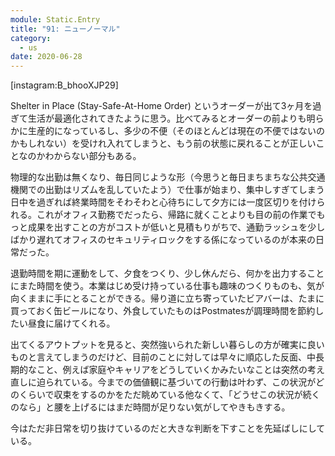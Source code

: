 ```yaml
---
module: Static.Entry
title: "91: ニューノーマル"
category:
  - us
date: 2020-06-28
---
```

[instagram:B_bhooXJP29]

Shelter in Place (Stay-Safe-At-Home Order) というオーダーが出て3ヶ月を過ぎて生活が最適化されてきたように思う。比べてみるとオーダーの前よりも明らかに生産的になっているし、多少の不便（そのほとんどは現在の不便ではないのかもしれない）を受けれ入れてしまうと、もう前の状態に戻れることが正しいことなのかわからない部分もある。

物理的な出勤は無くなり、毎日同じような形（今思うと毎日まちまちな公共交通機関での出勤はリズムを乱していたよう）で仕事が始まり、集中しすぎてしまう日中を過ぎれば終業時間をそわそわと心待ちにして夕方には一度区切りを付けられる。これがオフィス勤務でだったら、帰路に就くことよりも目の前の作業でもっと成果を出すことの方がコストが低いと見積もりがちで、通勤ラッシュを少しばかり遅れてオフィスのセキュリティロックをする係になっているのが本来の日常だった。

退勤時間を期に運動をして、夕食をつくり、少し休んだら、何かを出力することにまた時間を使う。本業はじめ受け持っている仕事も趣味のつくりものも、気が向くままに手にとることができる。帰り道に立ち寄っていたビアバーは、たまに買っておく缶ビールになり、外食していたものはPostmatesが調理時間を節約したい昼食に届けてくれる。

出てくるアウトプットを見ると、突然強いられた新しい暮らしの方が確実に良いものと言えてしまうのだけど、目前のことに対しては早々に順応した反面、中長期的なこと、例えば家庭やキャリアをどうしていくかみたいなことは突然の考え直しに迫られている。今までの価値観に基づいての行動は叶わず、この状況がどのくらいで収束をするのかをただ眺めている他なくて、「どうせこの状況が続くのなら」と腰を上げるにはまだ時間が足りない気がしてやきもきする。

今はただ非日常を切り抜けているのだと大きな判断を下すことを先延ばしにしている。